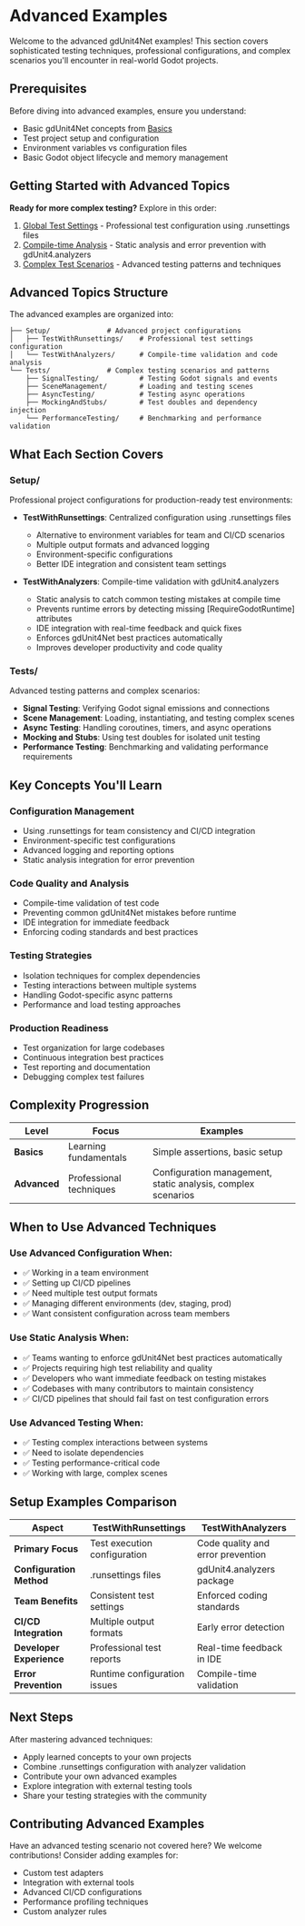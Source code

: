 ﻿# Advanced Examples

Welcome to the advanced gdUnit4Net examples! This section covers sophisticated testing techniques, professional configurations, and complex scenarios you'll encounter in real-world Godot projects.

## Prerequisites

Before diving into advanced examples, ensure you understand:
- Basic gdUnit4Net concepts from [Basics](../Basics/README.md)
- Test project setup and configuration
- Environment variables vs configuration files
- Basic Godot object lifecycle and memory management

## Getting Started with Advanced Topics

**Ready for more complex testing?** Explore in this order:
1. [Global Test Settings](Setup/TestWithRunsettings/README.md) - Professional test configuration using .runsettings files
2. [Compile-time Analysis](Setup/TestWithAnalyzers/README.md) - Static analysis and error prevention with gdUnit4.analyzers
3. [Complex Test Scenarios](Tests/) - Advanced testing patterns and techniques

## Advanced Topics Structure

The advanced examples are organized into:

```
├── Setup/              # Advanced project configurations
│   ├── TestWithRunsettings/    # Professional test settings configuration
│   └── TestWithAnalyzers/      # Compile-time validation and code analysis 
└── Tests/              # Complex testing scenarios and patterns
    ├── SignalTesting/          # Testing Godot signals and events
    ├── SceneManagement/        # Loading and testing scenes
    ├── AsyncTesting/           # Testing async operations
    ├── MockingAndStubs/        # Test doubles and dependency injection
    └── PerformanceTesting/     # Benchmarking and performance validation
```

## What Each Section Covers

### Setup/
Professional project configurations for production-ready test environments:

- **TestWithRunsettings**: Centralized configuration using .runsettings files
    - Alternative to environment variables for team and CI/CD scenarios
    - Multiple output formats and advanced logging
    - Environment-specific configurations
    - Better IDE integration and consistent team settings

- **TestWithAnalyzers**: Compile-time validation with gdUnit4.analyzers
    - Static analysis to catch common testing mistakes at compile time
    - Prevents runtime errors by detecting missing [RequireGodotRuntime] attributes
    - IDE integration with real-time feedback and quick fixes
    - Enforces gdUnit4Net best practices automatically
    - Improves developer productivity and code quality

### Tests/
Advanced testing patterns and complex scenarios:
- **Signal Testing**: Verifying Godot signal emissions and connections
- **Scene Management**: Loading, instantiating, and testing complex scenes
- **Async Testing**: Handling coroutines, timers, and async operations
- **Mocking and Stubs**: Using test doubles for isolated unit testing
- **Performance Testing**: Benchmarking and validating performance requirements

## Key Concepts You'll Learn

### Configuration Management
- Using .runsettings for team consistency and CI/CD integration
- Environment-specific test configurations
- Advanced logging and reporting options
- Static analysis integration for error prevention

### Code Quality and Analysis
- Compile-time validation of test code
- Preventing common gdUnit4Net mistakes before runtime
- IDE integration for immediate feedback
- Enforcing coding standards and best practices

### Testing Strategies
- Isolation techniques for complex dependencies
- Testing interactions between multiple systems
- Handling Godot-specific async patterns
- Performance and load testing approaches

### Production Readiness
- Test organization for large codebases
- Continuous integration best practices
- Test reporting and documentation
- Debugging complex test failures

## Complexity Progression

| Level | Focus | Examples |
|-------|-------|----------|
| **Basics** | Learning fundamentals | Simple assertions, basic setup |
| **Advanced** | Professional techniques | Configuration management, static analysis, complex scenarios |

## When to Use Advanced Techniques

### Use Advanced Configuration When:
- ✅ Working in a team environment
- ✅ Setting up CI/CD pipelines
- ✅ Need multiple test output formats
- ✅ Managing different environments (dev, staging, prod)
- ✅ Want consistent configuration across team members

### Use Static Analysis When:
- ✅ Teams wanting to enforce gdUnit4Net best practices automatically
- ✅ Projects requiring high test reliability and quality
- ✅ Developers who want immediate feedback on testing mistakes
- ✅ Codebases with many contributors to maintain consistency
- ✅ CI/CD pipelines that should fail fast on test configuration errors

### Use Advanced Testing When:
- ✅ Testing complex interactions between systems
- ✅ Need to isolate dependencies
- ✅ Testing performance-critical code
- ✅ Working with large, complex scenes

## Setup Examples Comparison

| Aspect | TestWithRunsettings | TestWithAnalyzers |
|--------|-------------------|-------------------|
| **Primary Focus** | Test execution configuration | Code quality and error prevention |
| **Configuration Method** | .runsettings files | gdUnit4.analyzers package |
| **Team Benefits** | Consistent test settings | Enforced coding standards |
| **CI/CD Integration** | Multiple output formats | Early error detection |
| **Developer Experience** | Professional test reports | Real-time feedback in IDE |
| **Error Prevention** | Runtime configuration issues | Compile-time validation |

## Next Steps

After mastering advanced techniques:
- Apply learned concepts to your own projects
- Combine .runsettings configuration with analyzer validation
- Contribute your own advanced examples
- Explore integration with external testing tools
- Share your testing strategies with the community

## Contributing Advanced Examples

Have an advanced testing scenario not covered here? We welcome contributions! Consider adding examples for:
- Custom test adapters
- Integration with external tools
- Advanced CI/CD configurations
- Performance profiling techniques
- Custom analyzer rules
